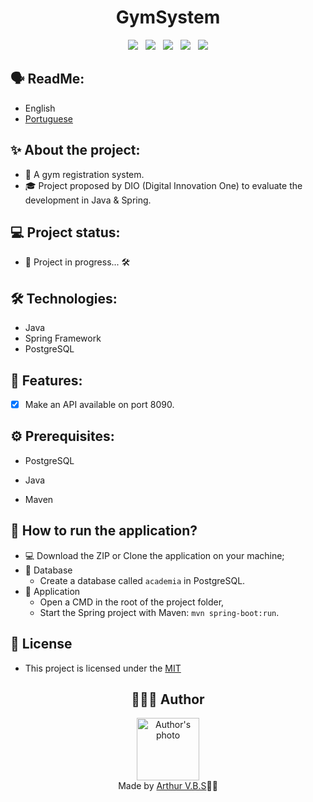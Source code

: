 <h1 align="center">GymSystem</h1>

<div align="center">
  <img src="https://img.shields.io/badge/License-MIT-000?style=social&logo=json&logoColor=469BD2">
  &nbsp;
  <img src="https://img.shields.io/badge/GitHub-000?style=social&logo=github&logoColor=469BD2">
  &nbsp;
  <img src="https://img.shields.io/badge/Java-000?style=social&logo=java&logoColor=469BD2">
  &nbsp;
  <img src="https://img.shields.io/badge/Spring-000?style=social&logo=spring&logoColor=469BD2">
  &nbsp;
  <img src="https://img.shields.io/badge/PostgreSQL-000?style=social&logo=postgresql&logoColor=469BD2">
</div>

## 🗣️ ReadMe:

- English
- [Portuguese](https://github.com/ArthurVBS/GymSystem/blob/main/README-pt.md)

## ✨ About the project:

- 🦾 A gym registration system.
- 🎓 Project proposed by DIO (Digital Innovation One) to evaluate the development in Java & Spring.

## 💻 Project status:

- 🚧 Project in progress... 🛠️

## 🛠 Technologies:

- Java
- Spring Framework
- PostgreSQL

## 📝 Features:

- [X] Make an API available on port 8090.

## ⚙️ Prerequisites:

- PostgreSQL

- Java

- Maven

## 🚀 How to run the application?

- 💻 Download the ZIP or Clone the application on your machine;
- 🎲 Database
  - Create a database called `academia` in PostgreSQL.
- 🤖 Application
  - Open a CMD in the root of the project folder,
  - Start the Spring project with Maven: `mvn spring-boot:run`.

## 📝 License

- This project is licensed under the [MIT](https://github.com/ArthurVBS/GymSystem/blob/main/LICENSE)

<h2 align="center">👨🏽‍💻 Author</h2>
<div align="center">
  <img width="100px;" src="https://avatars.githubusercontent.com/u/84406367?v=4" alt="Author's photo"/>
  <br><span>Made by <a href="https://github.com/ArthurVBS" target="_blank" rel="external">Arthur V.B.S</a>✌🏽</span>
</div>

